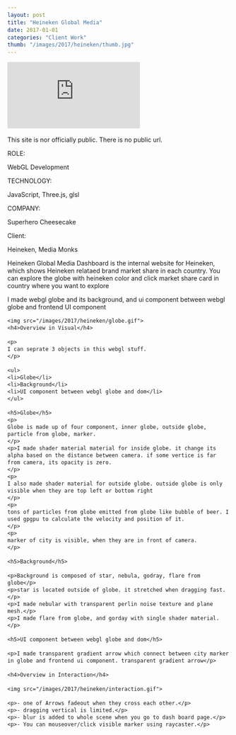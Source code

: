 ```yaml
---
layout: post
title: "Heineken Global Media"
date: 2017-01-01
categories: "Client Work"
thumb: "/images/2017/heineken/thumb.jpg"
---
```


<div class="video-wrapper">
<iframe src="https://www.youtube.com/embed/noBzbJ3hzVU" frameborder="0" allowfullscreen></iframe>
</div>
<p>This site is nor officially public. There is no public url.</p>

<div class="post-category">
<p class="post-title">ROLE:</p> 
<p class="post-value">WebGL Development</p>
</div>


<div class="post-category">
<p class="post-title">TECHNOLOGY:</p> 
<p class="post-value">JavaScript, Three.js, glsl</p>
</div>


<div class="post-category">
<p class="post-title">COMPANY:</p> 
<p class="post-value">Superhero Cheesecake</p>
</div>

<div class="post-category">
<p class="post-title">Client:</p> 
<p class="post-value">Heineken, Media Monks</p>
</div>


<div class="post-description">
    <p>Heineken Global Media Dashboard is the internal website for Heineken, which shows Heineken relataed brand market share in each country. You can explore the globe with heineken color and click market share card in country where you want to explore</p>
    <p>I made webgl globe and its background, and ui component between webgl globe and frontend UI component</p>

    <img src="/images/2017/heineken/globe.gif">
    <h4>Overview in Visual</h4>

    <p>
    I can seprate 3 objects in this webgl stuff.
    </p>

    <ul>
    <li>Globe</li>
    <li>Background</li>
    <li>UI component between webgl globe and dom</li>
    </ul>

    <h5>Globe</h5>
    <p>
    Globe is made up of four component, inner globe, outside globe, particle from globe, marker.
    </p>
    <p>I made shader material material for inside globe. it change its alpha based on the distance between camera. if some vertice is far from camera, its opacity is zero.
    </p>
    <p>
    I also made shader material for outside globe. outside globe is only visible when they are top left or bottom right 
    </p>
    <p>
    tons of particles from globe emitted from globe like bubble of beer. I used gpgpu to calculate the velocity and position of it.
    </p>
    <p>
    marker of city is visible, when they are in front of camera.
    </p>

    <h5>Background</h5>

    <p>Background is composed of star, nebula, godray, flare from globe</p>
    <p>star is located outside of globe. it stretched when dragging fast. </p>
    <p>I made nebular with transparent perlin noise texture and plane mesh.</p>
    <p>I made flare from globe, and gorday with single shader material.</p>

    <h5>UI component between webgl globe and dom</h5>

    <p>I made transparent gradient arrow which connect between city marker in globe and frontend ui component. transparent gradient arrow</p>

    <h4>Overview in Interaction</h4>

    <img src="/images/2017/heineken/interaction.gif">

    <p>- one of Arrows fadeout when they cross each other.</p>
    <p>- dragging vertical is limited.</p>
    <p>- blur is added to whole scene when you go to dash board page.</p>
    <p>- You can mouseover/click visible marker using raycaster.</p>
</div>